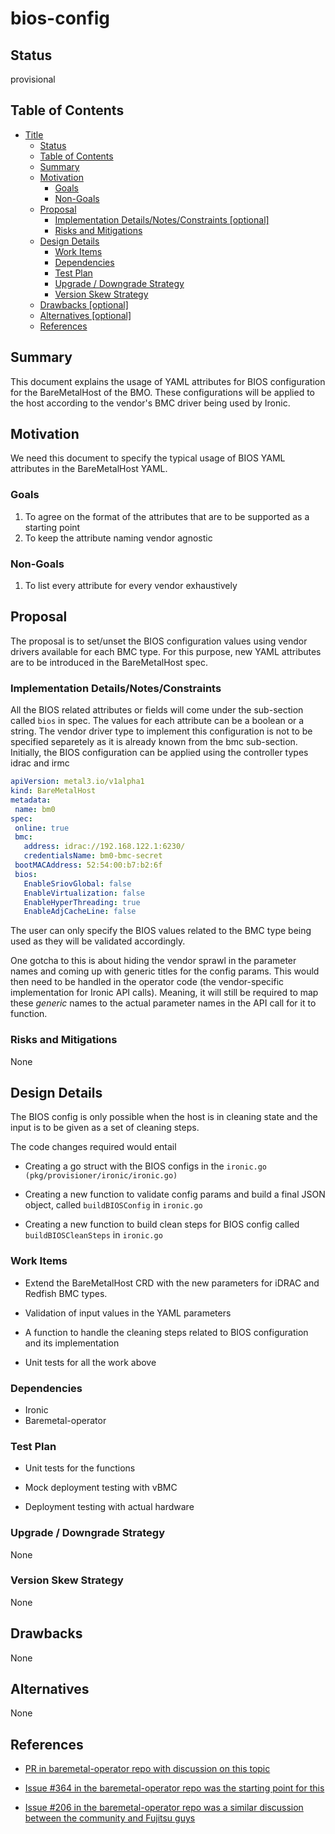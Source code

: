 <!--
 This work is licensed under a Creative Commons Attribution 3.0
 Unported License.

 http://creativecommons.org/licenses/by/3.0/legalcode
-->

# bios-config

## Status

provisional

## Table of Contents

<!--ts-->
   * [Title](#title)
      * [Status](#status)
      * [Table of Contents](#table-of-contents)
      * [Summary](#summary)
      * [Motivation](#motivation)
         * [Goals](#goals)
         * [Non-Goals](#non-goals)
      * [Proposal](#proposal)
         * [Implementation Details/Notes/Constraints [optional]](#implementation-detailsnotesconstraints-optional)
         * [Risks and Mitigations](#risks-and-mitigations)
      * [Design Details](#design-details)
         * [Work Items](#work-items)
         * [Dependencies](#dependencies)
         * [Test Plan](#test-plan)
         * [Upgrade / Downgrade Strategy](#upgrade--downgrade-strategy)
         * [Version Skew Strategy](#version-skew-strategy)
      * [Drawbacks [optional]](#drawbacks-optional)
      * [Alternatives [optional]](#alternatives-optional)
      * [References](#references)

<!-- Added by: stack, at: 2019-02-15T11:41-05:00 -->

<!--te-->

## Summary

This document explains the usage of YAML attributes for BIOS configuration for the BareMetalHost of the BMO. These configurations will be applied to the host according to the vendor's BMC driver being used by Ironic.

## Motivation

We need this document to specify the typical usage of BIOS YAML attributes in the BareMetalHost YAML. 


### Goals

1. To agree on the format of the attributes that are to be supported as a starting point
2. To keep the attribute naming vendor agnostic

### Non-Goals

1. To list every attribute for every vendor exhaustively

## Proposal
The proposal is to set/unset the BIOS configuration values using vendor drivers available for each BMC type. For this purpose, new YAML attributes are to be introduced in the BareMetalHost spec. 
 
### Implementation Details/Notes/Constraints 
All the BIOS related attributes or fields will come under the sub-section called ```bios``` in spec. The values for each attribute can be a boolean or a string. The vendor driver type to implement this configuration is not to be specified separetely as it is already known from the bmc sub-section.
Initially, the BIOS configuration can be applied using the controller types idrac and irmc

```yaml
apiVersion: metal3.io/v1alpha1
kind: BareMetalHost
metadata:
 name: bm0
spec:
 online: true
 bmc:
   address: idrac://192.168.122.1:6230/
   credentialsName: bm0-bmc-secret
 bootMACAddress: 52:54:00:b7:b2:6f	
 bios:
   EnableSriovGlobal: false
   EnableVirtualization: false
   EnableHyperThreading: true
   EnableAdjCacheLine: false
```

The user can only specify the BIOS values related to the BMC type being used as they will be validated accordingly.

One gotcha to this is about hiding the vendor sprawl in the parameter names and coming up with generic titles for the config params. This would then need to be handled in the operator code (the vendor-specific implementation for Ironic API calls). Meaning, it will still be required to map these *generic* names to the actual parameter names in the API call for it to function.

### Risks and Mitigations

None

## Design Details

The BIOS config is only possible when the host is in cleaning state and the input is to be given as a set of cleaning steps.

The code changes required would entail 
- Creating a go struct with the BIOS configs in the ```ironic.go (pkg/provisioner/ironic/ironic.go)```

- Creating a new function to validate config params and build a final JSON object, called ```buildBIOSConfig``` in ```ironic.go```

- Creating a new function to build clean steps for BIOS config called ```buildBIOSCleanSteps``` in ```ironic.go```

### Work Items

- Extend the BareMetalHost CRD with the new parameters for iDRAC and Redfish BMC types.

- Validation of input values in the YAML parameters

- A function to handle the cleaning steps related to BIOS configuration and its implementation

- Unit tests for all the work above


### Dependencies

- Ironic
- Baremetal-operator

### Test Plan

- Unit tests for the functions

- Mock deployment testing with vBMC

- Deployment testing with actual hardware


### Upgrade / Downgrade Strategy

None

### Version Skew Strategy

None

## Drawbacks

None

## Alternatives

None

## References

- [PR in baremetal-operator repo with discussion on this topic](https://github.com/metal3-io/baremetal-operator/pull/302)

- [Issue #364 in the baremetal-operator repo was the starting point for this](https://github.com/metal3-io/baremetal-operator/issues/364)

- [Issue #206 in the baremetal-operator repo was a similar discussion between the community and Fujitsu guys](https://github.com/metal3-io/baremetal-operator/issues/206)
